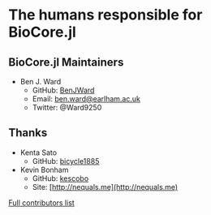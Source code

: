 # The humans responsible for BioCore.jl

## BioCore.jl Maintainers
- Ben J. Ward
  - GitHub: [BenJWard](https://github.com/BenJWard)
  - Email: ben.ward@earlham.ac.uk
  - Twitter: @Ward9250

## Thanks
- Kenta Sato
  - GitHub: [bicycle1885](https://github.com/bicycle1885)
- Kevin Bonham
  - GitHub: [kescobo](https://github.com/kescobo)
  - Site: [http://nequals.me](http://nequals.me)

[Full contributors list](https://github.com/BioJulia/BioCore.jl/graphs/contributors)
